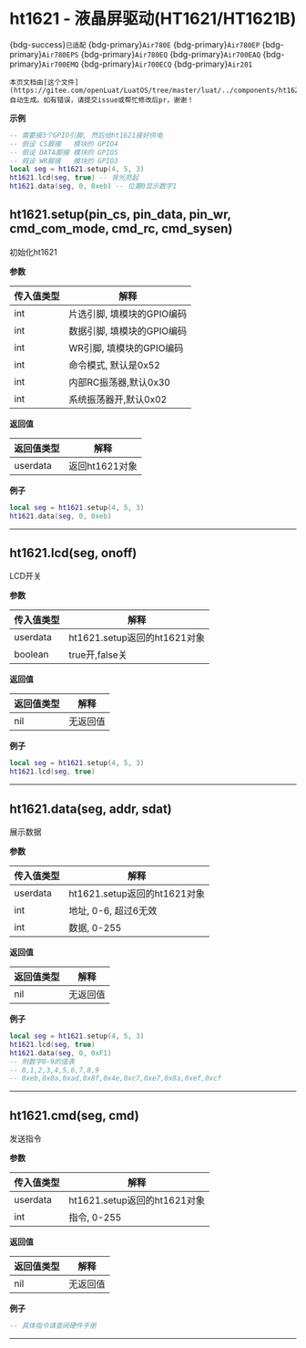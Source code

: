 # ht1621 - 液晶屏驱动(HT1621/HT1621B)

{bdg-success}`已适配` {bdg-primary}`Air780E` {bdg-primary}`Air780EP` {bdg-primary}`Air780EPS` {bdg-primary}`Air780EQ` {bdg-primary}`Air700EAQ` {bdg-primary}`Air700EMQ` {bdg-primary}`Air700ECQ` {bdg-primary}`Air201`

```{note}
本页文档由[这个文件](https://gitee.com/openLuat/LuatOS/tree/master/luat/../components/ht1621/binding/luat_lib_ht1621.c)自动生成。如有错误，请提交issue或帮忙修改后pr，谢谢！
```


**示例**

```lua
-- 需要接3个GPIO引脚, 然后给ht1621接好供电
-- 假设 CS脚接   模块的 GPIO4
-- 假设 DATA脚接 模块的 GPIO5
-- 假设 WR脚接   模块的 GPIO3
local seg = ht1621.setup(4, 5, 3)
ht1621.lcd(seg, true) -- 背光亮起
ht1621.data(seg, 0, 0xeb) -- 位置0显示数字1

```

## ht1621.setup(pin_cs, pin_data, pin_wr, cmd_com_mode, cmd_rc, cmd_sysen)



初始化ht1621

**参数**

|传入值类型|解释|
|-|-|
|int|片选引脚, 填模块的GPIO编码|
|int|数据引脚, 填模块的GPIO编码|
|int|WR引脚, 填模块的GPIO编码|
|int|命令模式, 默认是0x52|
|int|内部RC振荡器,默认0x30|
|int|系统振荡器开,默认0x02|

**返回值**

|返回值类型|解释|
|-|-|
|userdata|返回ht1621对象|

**例子**

```lua
local seg = ht1621.setup(4, 5, 3)
ht1621.data(seg, 0, 0xeb)

```

---

## ht1621.lcd(seg, onoff)



LCD开关

**参数**

|传入值类型|解释|
|-|-|
|userdata|ht1621.setup返回的ht1621对象|
|boolean|true开,false关|

**返回值**

|返回值类型|解释|
|-|-|
|nil|无返回值|

**例子**

```lua
local seg = ht1621.setup(4, 5, 3)
ht1621.lcd(seg, true)

```

---

## ht1621.data(seg, addr, sdat)



展示数据

**参数**

|传入值类型|解释|
|-|-|
|userdata|ht1621.setup返回的ht1621对象|
|int|地址, 0-6, 超过6无效|
|int|数据, 0-255|

**返回值**

|返回值类型|解释|
|-|-|
|nil|无返回值|

**例子**

```lua
local seg = ht1621.setup(4, 5, 3)
ht1621.lcd(seg, true)
ht1621.data(seg, 0, 0xF1)
-- 附数字0-9的值表
-- 0,1,2,3,4,5,6,7,8,9
-- 0xeb,0x0a,0xad,0x8f,0x4e,0xc7,0xe7,0x8a,0xef,0xcf

```

---

## ht1621.cmd(seg, cmd)



发送指令

**参数**

|传入值类型|解释|
|-|-|
|userdata|ht1621.setup返回的ht1621对象|
|int|指令, 0-255|

**返回值**

|返回值类型|解释|
|-|-|
|nil|无返回值|

**例子**

```lua
-- 具体指令请查阅硬件手册

```

---

